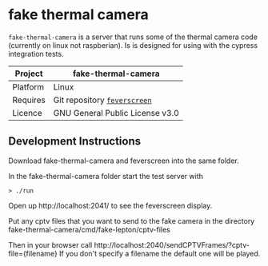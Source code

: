 # fake thermal camera

`fake-thermal-camera` is a server that runs some of the thermal camera code (currently on linux not raspberian).   Is is designed for using with the cypress integration tests.

Project | fake-thermal-camera
---|---
Platform | Linux
Requires | Git repository [`feverscreen`](https://github.com/feverscreen/feverscreen)
Licence | GNU General Public License v3.0

## Development Instructions

Download fake-thermal-camera and feverscreen into the same folder.

In the fake-thermal-camera folder start the test server with
```
> ./run
```

Open up http://localhost:2041/ to see the feverscreen display.

Put any cptv files that you want to send to the fake camera in the directory fake-thermal-camera/cmd/fake-lepton/cptv-files

Then in your browser call http://localhost:2040/sendCPTVFrames/?cptv-file={filename}
If you don't specify a filename the default one will be played.
